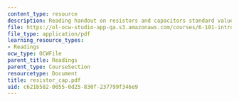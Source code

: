 ```yaml
---
content_type: resource
description: Reading handout on resistors and capacitors standard values.
file: https://ol-ocw-studio-app-qa.s3.amazonaws.com/courses/6-101-introductory-analog-electronics-laboratory-spring-2007/c621b58200550d25830f237799f346e9_resistor_cap.pdf
file_type: application/pdf
learning_resource_types:
- Readings
ocw_type: OCWFile
parent_title: Readings
parent_type: CourseSection
resourcetype: Document
title: resistor_cap.pdf
uid: c621b582-0055-0d25-830f-237799f346e9
---
```

